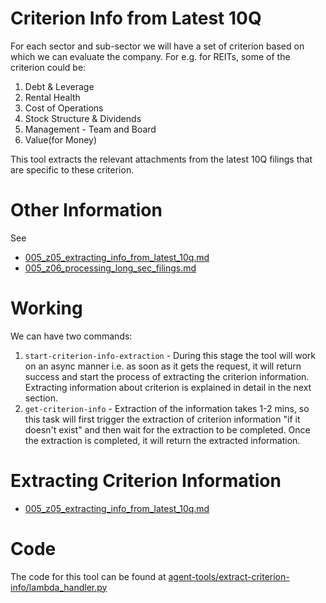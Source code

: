 # Criterion Info from Latest 10Q
For each sector and sub-sector we will have a set of criterion based on which we can evaluate the company. For e.g.
for REITs, some of the criterion could be:
1. Debt & Leverage
2. Rental Health
3. Cost of Operations
4. Stock Structure & Dividends
5. Management - Team and Board
6. Value(for Money)

This tool extracts the relevant attachments from the latest 10Q filings that are specific to these criterion.

# Other Information
See
- [005_z05_extracting_info_from_latest_10q.md](./005_z05_extracting_info_from_latest_10q.md)
- [005_z06_processing_long_sec_filings.md](./005_z06_processing_long_sec_filings.md)


# Working
We can have two commands:
1. `start-criterion-info-extraction` - During this stage the tool will work on an async manner i.e. as soon as it gets the 
   request, it will return success and start the process of extracting the criterion information. Extracting information 
   about criterion is explained in detail in the next section.
2. `get-criterion-info` - Extraction of the information takes 1-2 mins, so this task will first trigger the extraction of 
   criterion information "if it doesn't exist" and then wait for the extraction to be completed. Once the extraction is completed, it will return 
   the extracted information.


# Extracting Criterion Information
- [005_z05_extracting_info_from_latest_10q.md](./005_z05_extracting_info_from_latest_10q.md)

# Code
The code for this tool can be found at [agent-tools/extract-criterion-info/lambda_handler.py](./../../agent-tools/extract-criterion-info/lambda_handler.py)
